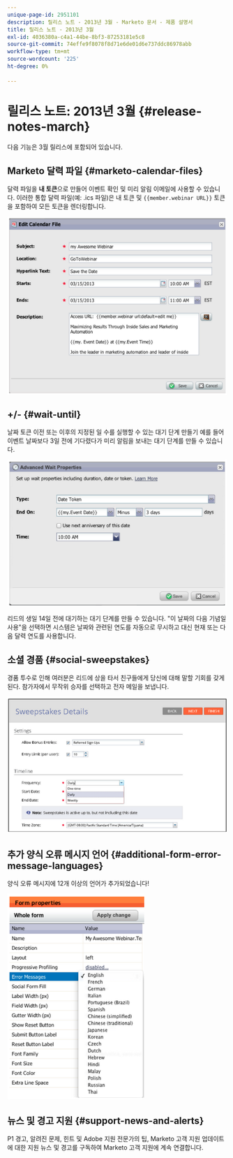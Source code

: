 ```yaml
---
unique-page-id: 2951101
description: 릴리스 노트 - 2013년 3월 - Marketo 문서 - 제품 설명서
title: 릴리스 노트 - 2013년 3월
exl-id: 4036380a-c4a1-44be-8bf3-87253181e5c8
source-git-commit: 74effe9f8078f8d71e6de01d6e737ddc86978abb
workflow-type: tm+mt
source-wordcount: '225'
ht-degree: 0%

---
```


# 릴리스 노트: 2013년 3월 {#release-notes-march}

다음 기능은 3월 릴리스에 포함되어 있습니다.

## Marketo 달력 파일 {#marketo-calendar-files}

달력 파일을 **내 토큰**&#x200B;으로 만들어 이벤트 확인 및 미리 알림 이메일에 사용할 수 있습니다. 이러한 통합 달력 파일(예: .ics 파일)은 내 토큰 및 `{{member.webinar URL}}` 토큰을 포함하여 모든 토큰을 렌더링합니다.

![](assets/image2014-9-22-15-3a35-3a24.png)

## +/- {#wait-until}

날짜 토큰 이전 또는 이후의 지정된 일 수를 실행할 수 있는 대기 단계 만들기 예를 들어 이벤트 날짜보다 3일 전에 기다렸다가 미리 알림을 보내는 대기 단계를 만들 수 있습니다.

![](assets/image2014-9-22-15-3a35-3a44.png)

리드의 생일 14일 전에 대기하는 대기 단계를 만들 수 있습니다. &quot;이 날짜의 다음 기념일 사용&quot;을 선택하면 시스템은 날짜와 관련된 연도를 자동으로 무시하고 대신 현재 또는 다음 달력 연도를 사용합니다.

## 소셜 경품 {#social-sweepstakes}

경품 투수로 인해 여러분은 리드에 상을 타서 친구들에게 당신에 대해 말할 기회를 갖게 된다. 참가자에서 무작위 승자를 선택하고 전자 메일을 보냅니다.

![](assets/image2014-9-22-15-3a36-3a55.png)

## 추가 양식 오류 메시지 언어 {#additional-form-error-message-languages}

양식 오류 메시지에 12개 이상의 언어가 추가되었습니다!

![](assets/image2014-9-22-15-3a37-3a25.png)

## 뉴스 및 경고 지원 {#support-news-and-alerts}

P1 경고, 알려진 문제, 힌트 및 Adobe 지원 전문가의 팁, Marketo 고객 지원 업데이트에 대한 지원 뉴스 및 경고를 구독하여 Marketo 고객 지원에 계속 연결합니다.
